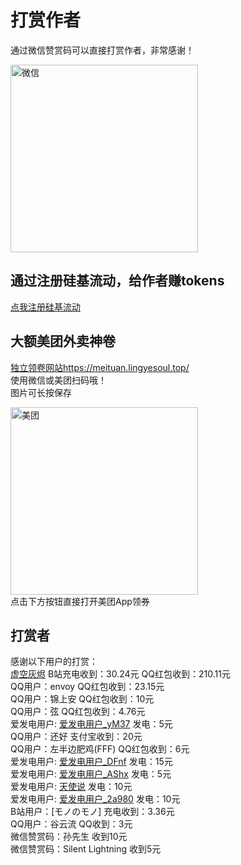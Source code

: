 # 打赏作者
通过微信赞赏码可以直接打赏作者，非常感谢！  
<div>
  <img src="/wx.png" alt="微信" width="300" style="display: inline-block;"/>
</div>

## 通过注册硅基流动，给作者赚tokens
[点我注册硅基流动](https://cloud.siliconflow.cn/i/psjIioSR)

## 大额美团外卖神卷
[独立领卷网站https://meituan.lingyesoul.top/](https://meituan.lingyesoul.top/)  
使用微信或美团扫码哦！  
图片可长按保存  
<div>
  <img src="/meituan.jpeg" alt="美团" width="300" style="display: inline-block;"/>
</div>
点击下方按钮直接打开美团App领券  
<MeituanButton />

## 打赏者
感谢以下用户的打赏：  
[虚空灰烬](https://space.bilibili.com/488288641) B站充电收到：30.24元 QQ红包收到：210.11元  
QQ用户：envoy QQ红包收到：23.15元  
QQ用户：锦上安 QQ红包收到：10元  
QQ用户：弦 QQ红包收到：4.76元  
爱发电用户: [爱发电用户_yM37](https://ifdian.net/u/e38e4e62692c11f0b7da5254001e7c00) 发电：5元  
QQ用户：还好 支付宝收到：20元  
QQ用户：左半边肥鸡(FFF) QQ红包收到：6元  
爱发电用户: [爱发电用户_DFnf](https://ifdian.net/u/fc9db234cdc611ed9e2652540025c377) 发电：15元  
爱发电用户: [爱发电用户_AShx](https://ifdian.net/u/5dc6bd22db8211ec901a52540025c377) 发电：5元  
爱发电用户: [天使说](https://ifdian.net/u/c0b08894869311ec826f52540025c377) 发电：10元  
爱发电用户: [爱发电用户_2a980](https://ifdian.net/u/2a980dec433211ea839e52540025c377) 发电：10元  
B站用户：[モノのモノ] 充电收到：3.36元  
QQ用户：谷云流 QQ收到：3元  
微信赞赏码：孙先生 收到10元  
微信赞赏码：Silent Lightning 收到5元  